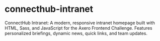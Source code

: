 # connecthub-intranet
ConnectHub Intranet: A modern, responsive intranet homepage built with HTML, Sass, and JavaScript for the Axero Frontend Challenge. Features personalized briefings, dynamic news, quick links, and team updates.
